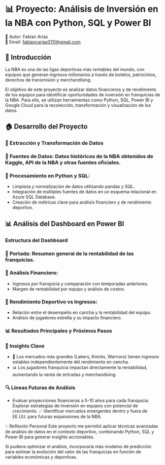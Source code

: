 # 📊 Proyecto: Análisis de Inversión en la NBA con Python, SQL y Power BI
📌 Autor: Fabian Arias  
📧 Email: fabiancarias0111@gmail.com


## 📌 Introducción
La NBA es una de las ligas deportivas más rentables del mundo, con equipos que generan ingresos millonarios a través de boletos, patrocinios, derechos de transmisión y merchandising.  

El objetivo de este proyecto es analizar datos financieros y de rendimiento de los equipos para identificar oportunidades de inversión en franquicias de la NBA. Para ello, se utilizan herramientas como Python, SQL, Power BI y Google Cloud para la recolección, transformación y visualización de los datos.

## 🏠 Desarrollo del Proyecto
### 🔄 Extracción y Transformación de Datos
### 📌 Fuentes de Datos: Datos históricos de la NBA obtenidos de Kaggle, API de la NBA y otras fuentes oficiales.
### 📌 Procesamiento en Python y SQL:
- Limpieza y normalización de datos utilizando pandas y SQL.
- Integración de múltiples fuentes de datos en un esquema relacional en Azure SQL Database.
- Creación de métricas clave para análisis financiero y de rendimiento deportivo.

## 📊 Análisis del Dashboard en Power BI
### Estructura del Dashboard
### 📌 Portada: Resumen general de la rentabilidad de las franquicias.
### 📌 Análisis Financiero:
- Ingresos por franquicia y comparación con temporadas anteriores.
- Margen de rentabilidad por equipo y análisis de costos.

### 📌 Rendimiento Deportivo vs Ingresos:
- Relación entre el desempeño en cancha y la rentabilidad del equipo.
- Análisis de jugadores estrella y su impacto financiero.

### 📊 Resultados Principales y Próximos Pasos
### 🌟 Insights Clave
- 🏀 Los mercados más grandes (Lakers, Knicks, Warriors) tienen ingresos estables independientemente del rendimiento en cancha.
- 📊 Los jugadores franquicia impactan directamente la rentabilidad, aumentando la venta de entradas y merchandising.

### 🔍 Líneas Futuras de Análisis
- Evaluar proyecciones financieras a 5-10 años para cada franquicia.
 Explorar estrategias de inversión en equipos con potencial de crecimiento.
✅ Identificar mercados emergentes dentro y fuera de EE.UU. para futuras expansiones de la NBA.

💡 Reflexión Personal
Este proyecto me permitió aplicar técnicas avanzadas de análisis de datos en el contexto deportivo, combinando Python, SQL y Power BI para generar insights accionables.

Si pudiera optimizar el análisis, incorporaría más modelos de predicción para estimar la evolución del valor de las franquicias en función de variables económicas y deportivas.
